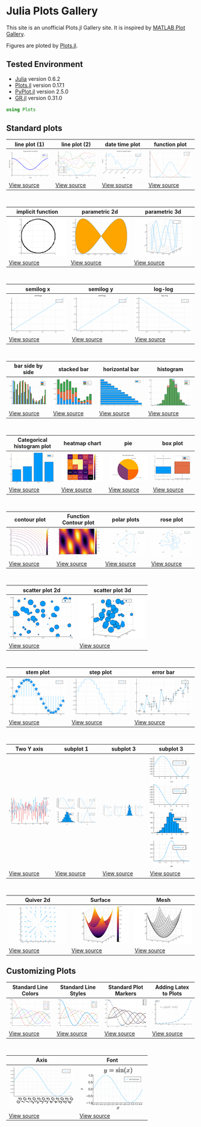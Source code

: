 # Julia Plots Gallery

This site is an unofficial Plots.jl Gallery site. It is inspired by [MATLAB Plot Gallery](https://jp.mathworks.com/products/matlab/plot-gallery.html).

Figures are ploted by [Plots.jl](https://github.com/JuliaPlots/Plots.jl).

## Tested Environment
- [Julia](https://julialang.org/) version 0.6.2
- [Plots.jl](https://github.com/JuliaPlots/Plots.jl) version 0.17.1
- [PyPlot.jl](https://github.com/JuliaPy/PyPlot.jl) version 2.5.0
- [GR.jl](https://github.com/jheinen/GR.jl) version 0.31.0


```julia
using Plots
```

## Standard plots

| line plot (1)                                      | line plot (2)                                     | date time plot                                            | function plot                                   |
| ----                                               | ----                                              | ----                                                      | ----                                            |
| ![s_line_plot1.png](src/figures/s_line_plot1.png)  | ![s_line_plot2.png](src/figures/s_line_plot2.png) | ![s_datetime_plot1.png](src/figures/s_datetime_plot1.png) | ![s_function1.png](src/figures/s_function1.png) |
| [View source](src/line_plot1.md)                   | [View source](src/line_plot2.md)                  | [View source](src/datetime_plot1.md)                      | [View source](src/function1.md)                 |

<br>

| implicit function                             | parametric 2d                                         | parametric 3d                                         |
| ----                                          | ----                                                  | ----                                                  |
| ![s_implicit.png](src/figures/s_implicit.png) | ![s_parametric2d.png](src/figures/s_parametric2d.png) | ![s_parametric3d.png](src/figures/s_parametric3d.png) |
| [View source](src/implicit.md)                | [View source](src/parametric2d.md)                    | [View source](src/parametric3d.md)                    |

<br>

| semilog x                                     | semilog y                                     | log-log                                   |
| ----                                          | ----                                          | ----                                      |
| ![s_semilogx.png](src/figures/s_semilogx.png) | ![s_semilogy.png](src/figures/s_semilogy.png) | ![s_loglog.png](src/figures/s_loglog.png) |
| [View source](src/semilogx.md)                | [View source](src/semilogy.md)                | [View source](src/loglog.md)              |

<br>

| bar side by side                              | stacked bar                                       | horizontal bar                                          | histogram                                     |
| ----                                          |----                                               | ----                                                    | ----                                          |
| ![s_bardodge.png](src/figures/s_bardodge.png) | ![s_barstacked.png](src/figures/s_barstacked.png) | ![s_barhorizontal.png](src/figures/s_barhorizontal.png) | ![histogram.png](src/figures/s_histogram.png) |
| [View source](src/bardodge.md)                | [View source](src/barstacked.md)                  | [View source](src/barhorizontal.md)                     | [View source](src/histogram.md)               |

<br>

| Categorical histogram plot                                            | heatmap chart                                       | pie                               | box plot                               |
| ----                                                                  | ----                                                | ----                              | ----                                   |
| ![categorical_histogram.png](src/figures/s_categorical_histogram.png) | ![heatmapchart.png](src/figures/s_heatmapchart.png) | ![pie.png](src/figures/s_pie.png) | ![pie.png](src/figures/s_boxplot.png)  |
| [View source](src/Categoricalhistogramplot.md)                        | [View source](src/heatmapchart.md)                  | [View source](src/pie.md)         | [View source](src/boxplot.md)          |

<br>

| contour plot                              | Function Contour plot                         | polar plots                           | rose plot                           |
| ----                                      | ----                                          | ----                                  | ----                                |
| ![contour.png](src/figures/s_contour.png) | ![fncontour.png](src/figures/s_fncontour.png) | ![polar.png](src/figures/s_polar.png) | ![rose.png](src/figures/s_rose.png) |
| [View source](src/contourplot.md)         | [View source](src/rncontour.md)               | [View source](src/polar.md)           | [View source](src/rose.md)          |

<br>

| scatter plot 2d                               | scatter plot 3d                               |
| ----                                          | ----                                          |
| ![scatter2d.png](src/figures/s_scatter2d.png) | ![scatter3d.png](src/figures/s_scatter3d.png) |
| [View source](src/scatter2d.md)               | [View source](src/scatter3d.md)               |

<br>

| stem plot                           | step plot                           | error bar                                   |
| ----                                | ----                                | ----                                        |
| ![stem.png](src/figures/s_stem.png) | ![step.png](src/figures/s_step.png) | ![errorbar.png](src/figures/s_errorbar.png) |
| [View source](src/stem.md)          | [View source](src/step.md)          | [View source](src/errorbar.md)              |


<br>

| Two Y axis                                  | subplot 1                                   | subplot 3                                   | subplot 3                                   |
| ----                                        | ----                                        | ----                                        | ----                                        |
| ![twoyaxis.png](src/figures/s_twoyaxis.png) | ![subplot1.png](src/figures/s_subplot1.png) | ![subplot2.png](src/figures/s_subplot2.png) | ![subplot3.png](src/figures/s_subplot3.png) |
| [View source](src/twoyaxis.md)              | [View source](src/subplot1.md)              | [View source](src/subplot2.md)              | [View source](src/subplot3.md)              |

<br>

| Quiver 2d                                   | Surface                                   | Mesh                                |
| ----                                        | ----                                      | ----                                |
| ![quiver2d.png](src/figures/s_quiver2d.png) | ![surface.png](src/figures/s_surface.png) | ![mesh.png](src/figures/s_mesh.png) |
| [View source](src/quiver2d.md)              | [View source](src/surface.md)             | [View source](src/mesh.md)          |



## Customizing Plots

| Standard Line Colors                          | Standard Line Styles                          | Standard Plot Markers                             | Adding Latex to Plots                 |
| ----                                          | ----                                          | ----                                              | ----                                  |
| ![colorplot.png](src/figures/s_colorplot.png) | ![linestyle.png](src/figures/s_linestyle.png) | ![markertypes.png](src/figures/s_markertypes.png) | ![latex.png](src/figures/s_latex.png) |
| [View source](src/colorplot.md)               | [View source](src/linestyle.md)               | [View source](src/markertypes.md)                 | [View source](src/latex.md)           |

<br>

| Axis                                     | Font                                     |
| ----                                     | ----                                     |
| ![colorplot.png](src/figures/s_axis.png) | ![linestyle.png](src/figures/s_font.png) |
| [View source](src/axis.md)               | [View source](src/font.md)               |
